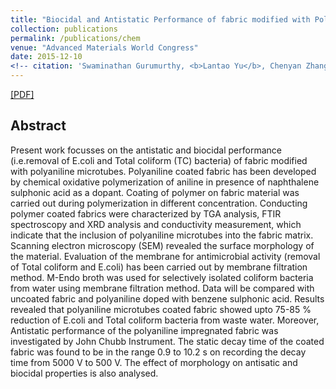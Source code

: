 ```yaml
---
title: "Biocidal and Antistatic Performance of fabric modified with Polyaniline Microtubes"
collection: publications
permalink: /publications/chem
venue: "Advanced Materials World Congress"
date: 2015-12-10
<!-- citation: 'Swaminathan Gurumurthy, <b>Lantao Yu</b>, Chenyan Zhang, Yongchao Jin, Weiping Li, Xiaodong Zhang, Fei Fang. <i>ACM SIGCAS Conference on Computing and Sustainable Societies.</i> <b>COMPASS 2018</b>. -->'
---
```

[[PDF]](../files/NPL_Paper.pdf)

## Abstract
Present work focusses on the antistatic and biocidal performance (i.e.removal of E.coli and Total coliform (TC) bacteria) of fabric modified with polyaniline microtubes. Polyaniline coated fabric has been developed by chemical oxidative polymerization of aniline in presence of naphthalene sulphonic acid as a dopant. Coating of polymer on fabric material was carried out during polymerization in different concentration. Conducting polymer coated fabrics were characterized by TGA analysis, FTIR spectroscopy and XRD analysis and conductivity measurement, which indicate that the inclusion of polyaniline microtubes into the fabric matrix. Scanning electron microscopy (SEM) revealed the surface morphology of the material. Evaluation of the membrane for antimicrobial activity (removal of Total coliform and E.coli) has been carried out by
membrane filtration method. M-Endo broth was used for selectively isolated coliform bacteria from water using membrane filtration method. Data will be compared with uncoated fabric and polyaniline doped with benzene sulphonic acid. Results revealed that polyaniline microtubes coated fabric showed upto 75-85 % reduction of E.coli and Total coliform bacteria from waste water. Moreover, Antistatic performance of the polyaniline impregnated fabric was investigated by John Chubb Instrument. The static decay time of the coated fabric was found to be in the range 0.9 to 10.2 s on recording the decay time from 5000 V to 500 V. The effect of morphology on antisatic and biocidal properties is also analysed.